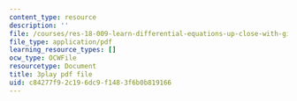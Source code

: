 ```yaml
---
content_type: resource
description: ''
file: /courses/res-18-009-learn-differential-equations-up-close-with-gilbert-strang-and-cleve-moler-fall-2015/c84277f92c196dc9f1483f6b0b819166_ttCKLZ2fWWE.pdf
file_type: application/pdf
learning_resource_types: []
ocw_type: OCWFile
resourcetype: Document
title: 3play pdf file
uid: c84277f9-2c19-6dc9-f148-3f6b0b819166
---
```

